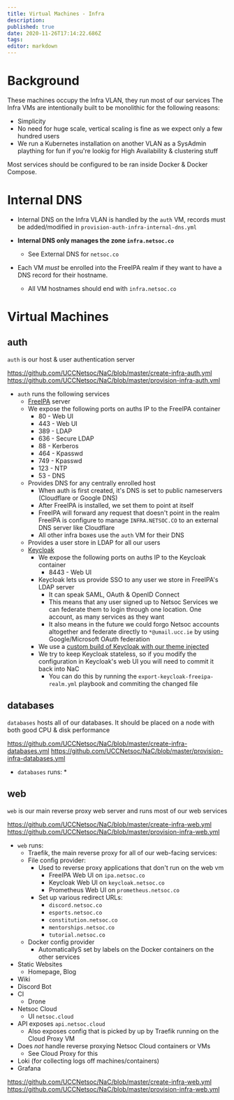 ```yaml
---
title: Virtual Machines - Infra
description: 
published: true
date: 2020-11-26T17:14:22.686Z
tags: 
editor: markdown
---
```



# Background

These machines occupy the Infra VLAN, they run most of our services
The Infra VMs are intentionally built to be monolithic for the following reasons:
* Simplicity
* No need for huge scale, vertical scaling is fine as we expect only a few hundred users
* We run a Kubernetes installation on another VLAN as a SysAdmin plaything for fun if you're lookig for High Availability & clustering stuff

Most services should be configured to be ran inside Docker & Docker Compose.

# Internal DNS

* Internal DNS on the Infra VLAN is handled by the `auth` VM, records must be added/modified in `provision-auth-infra-internal-dns.yml`

* **Internal DNS only manages the zone `infra.netsoc.co`**
	* See External DNS for `netsoc.co`

* Each VM _must_ be enrolled into the FreeIPA realm if they want to have a DNS record for their hostname.
	* All VM hostnames should end with `infra.netsoc.co`

# Virtual Machines

## auth

`auth` is our host & user authentication server

https://github.com/UCCNetsoc/NaC/blob/master/create-infra-auth.yml
https://github.com/UCCNetsoc/NaC/blob/master/provision-infra-auth.yml

* `auth` runs the following services
	* [FreeIPA](https://www.freeipa.org/page/Main_Page) server
  	* We expose the following ports on auths IP to the FreeIPA container
    	* 80 - Web UI
      * 443 - Web UI
      * 389 - LDAP
      * 636 - Secure LDAP
      * 88 - Kerberos
      * 464 - Kpasswd
      * 749 - Kpasswd
      * 123 - NTP
      * 53 - DNS
    * Provides DNS for any centrally enrolled host
     	* When auth is first created, it's DNS is set to public nameservers (Cloudflare or Google DNS)
      * After FreeIPA is installed, we set them to point at itself
      * FreeIPA will forward any request that doesn't point in the realm FreeIPA is configure to manage `INFRA.NETSOC.CO` to an external DNS server like Cloudflare
      * All other infra boxes use the `auth` VM for their DNS
  	* Provides a user store in LDAP for all our users
  * [Keycloak](https://www.keycloak.org/)
    * We expose the following ports on auths IP to the Keycloak container
    	* 8443 - Web UI
  	* Keycloak lets us provide SSO to any user we store in FreeIPA's LDAP server
    	* It can speak SAML, OAuth & OpenID Connect
      * This means that any user signed up to Netsoc Services we can federate them to login through one location. One account, as many services as they want
      * It also means in the future we could forgo Netsoc accounts altogether and federate directly to `*@umail.ucc.ie` by using Google/Microsoft OAuth federation
    * We use a [custom build of Keycloak with our theme injected](http://github.com/UCCNetsoc/keycloak)
    * We try to keep Keycloak stateless, so if you modify the configuration in Keycloak's web UI you will need to commit it back into NaC
    	* You can do this by running the `export-keycloak-freeipa-realm.yml` playbook and commiting the changed file

## databases

`databases` hosts all of our databases. It should be placed on a node with both good CPU & disk performance

https://github.com/UCCNetsoc/NaC/blob/master/create-infra-databases.yml
https://github.com/UCCNetsoc/NaC/blob/master/provision-infra-databases.yml

* `databases` runs:
	* 

## web

`web` is our main reverse proxy web server and runs most of our web services

https://github.com/UCCNetsoc/NaC/blob/master/create-infra-web.yml
https://github.com/UCCNetsoc/NaC/blob/master/provision-infra-web.yml

* `web` runs:
	* Traefik, the main reverse proxy for all of our web-facing services:
  	* File config provider:
      * Used to reverse proxy applications that don't run on the web vm
        * FreeIPA Web UI on `ipa.netsoc.co`
        * Keycloak Web UI on `keycloak.netsoc.co`
        * Prometheus Web UI on `prometheus.netsoc.co`
      * Set up various redirect URLs:
        * `discord.netsoc.co`
        * `esports.netsoc.co`
        * `constitution.netsoc.co`
        * `mentorships.netsoc.co`
        * `tutorial.netsoc.co`
    * Docker config provider
    	* AutomaticallyS set by labels on the Docker containers on the other services
 * Static Websites
 	* Homepage, Blog
 * Wiki
 * Discord Bot
 * CI
 	* Drone
 * Netsoc Cloud
 	* UI `netsoc.cloud`
  * API exposes `api.netsoc.cloud`
  	* Also exposes config that is picked by up by Traefik running on the Cloud Proxy VM
  * Does *not* handle reverse proxying Netsoc Cloud containers or VMs
  	* See Cloud Proxy for this
 * Loki (for collecting logs off machines/containers)
 * Grafana



https://github.com/UCCNetsoc/NaC/blob/master/create-infra-web.yml
https://github.com/UCCNetsoc/NaC/blob/master/provision-infra-web.yml

